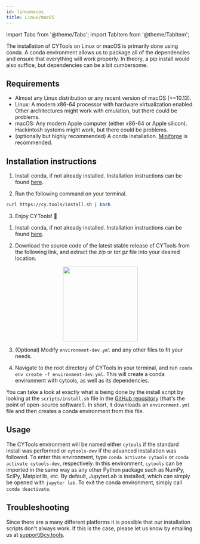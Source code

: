 ```yaml
---
id: linuxmacos
title: Linux/macOS
---
```


import Tabs from '@theme/Tabs';
import TabItem from '@theme/TabItem';

The installation of CYTools on Linux or macOS is primarily done using conda. A conda environment allows us to package all of the dependencies and ensure that everything will work properly. In theory, a pip install would also suffice, but dependencies can be a bit cumbersome.

## Requirements

- Almost any Linux distribution or any recent version of macOS (>=10.13).
- Linux: A modern x86-64 processor with hardware virtualization enabled. Other architectures might work with emulation, but there could be problems.
- macOS: Any modern Apple computer (either x86-64 or Apple silicon). Hackintosh systems might work, but there could be problems.
- (optionally but highly recommended) A conda installation. [Miniforge](https://conda-forge.org/) is recommended.

## Installation instructions

<Tabs>
<TabItem value="easy" label="Easy installation" default>

1. Install conda, if not already installed. Installation instructions can be found [here](https://conda-forge.org/download/).

2. Run the following command on your terminal.
```bash
curl https://cy.tools/install.sh | bash
```

3. Enjoy CYTools! 🎉

</TabItem>
<TabItem value="advanced" label="Advanced installation">

1. Install conda, if not already installed. Installation instructions can be found [here](https://conda-forge.org/download/).

2. Download the source code of the latest stable release of CYTools from the following link, and extract the *zip* or *tar.gz* file into your desired location.
<p align="center">
    <a href="https://github.com/LiamMcAllisterGroup/cytools/releases"><img src={'/img/download.png'} width="200"/></a>
</p>

3. (Optional) Modify `environment-dev.yml` and any other files to fit your needs.

4. Navigate to the root directory of CYTools in your terminal, and run `conda env create -f environment-dev.yml`. This will create a conda environment with cytools, as well as its dependencies.

</TabItem>
</Tabs>

You can take a look at exactly what is being done by the install script by looking at the `scripts/install.sh` file in the [GitHub repository](https://github.com/LiamMcAllisterGroup/cytools) (that's the point of open-source software!). In short, it downloads an `environment.yml` file and then creates a conda environment from this file.

## Usage

The CYTools environment will be named either `cytools` if the standard install was performed or `cytools-dev` if the advanced installation was followed. To enter this environment, type `conda activate cytools` or `conda activate cytools-dev`, respectively. In this environment, `cytools` can be imported in the same way as any other Python package such as NumPy, SciPy, Matplotlib, etc. By default, JupyterLab is installed, which can simply be opened with `jupyter lab`. To exit the conda environment, simply call `conda deactivate`.

## Troubleshooting

Since there are a many different platforms it is possible that our installation scripts don't always work. If this is the case, please let us know by emailing us at [support@cy.tools](mailto:support@cy.tools).
